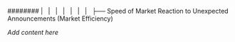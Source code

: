######## |   |   |   |   |   |   |   ├── Speed of Market Reaction to Unexpected Announcements (Market Efficiency)

*Add content here*